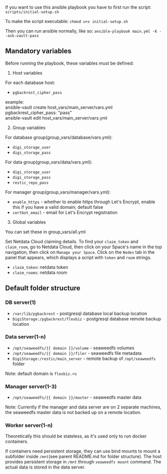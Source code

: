 If you want to use this ansible playbook you have to first run the script: `scripts/initial-setup.sh`

To make the script executable:
`chmod u+x initial-setup.sh`

Then you can run ansible normally, like so:
`ansible-playbook main.yml -K --ask-vault-pass`

## Mandatory variables

Before running the playbook, these variables must be defined:

1. Host variables

For each database host:
- `pgbackrest_cipher_pass`

example: <br>
ansible-vault create host_vars/main_server/vars.yml <br>
pgbackrest_cipher_pass: "pass" <br>
ansible-vault edit host_vars/main_server/vars.yml <br>

2. Group variables

For database group(group_vars/database/vars.yml):
- `digi_storage_user`
- `digi_storage_pass`

For data group(group_vars/data/vars.yml):
- `digi_storage_user`
- `digi_storage_pass`
- `restic_repo_pass`

For manager group(group_vars/manager/vars.yml):
- `enable_https` - whether to enable https through Let's Encrypt, enable this if you have a valid domain; default false
- `certbot_email` - email for Let's Encrypt registration

3. Global variables

You can set these in group_vars/all.yml

Set Netdata Cloud claiming details. To find your `claim_token` and
`claim_room`, go to Netdata Cloud, then click on your Space's name in the top
navigation, then click on `Manage your Space`. Click on the `Nodes` tab in the
panel that appears, which displays a script with `token` and `room` strings.
- `claim_token`: netdata token
- `claim_rooms`: netdata room

## Default folder structure

### DB server(1)

- `/var/lib/pgbackrest` - postgresql database local backup location
- `DigiStorage:/pgbackrest/flexbiz` - postgresql database remote backup location

### Data server(1-n)

- `/opt/seaweedfs/{{ domain }}/volume` - seaweedfs volumes
- `/opt/seaweedfs/{{ domain }}/filer` - seaweedfs file metadata
- `DigiStorage:/restic/main_server` - remote backup of `/opt/seaweedfs` folder

Note: default domain is `flexbiz.ro`

### Manager server(1-3)

- `/opt/seaweedfs/{{ domain }}/master` - seaweedfs master data

Note: Currently if the manager and data server are on 2 separate machines, 
the seaweedfs master data is not backed up on a remote location.

### Worker server(1-n)

Theoretically this should be stateless, as it's used only to run docker containers.

If containers need persistent storage, they can use bind mounts to mount a subfolder inside `/mnt`(see parent README.md for folder structure). The host provides persistent storage in `/mnt` through `seaweedfs mount` command. The actual data is stored in the data server.